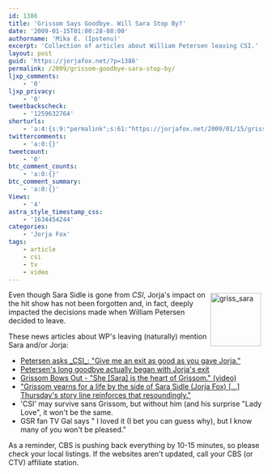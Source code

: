 ```yaml
---
id: 1386
title: 'Grissom Says Goodbye. Will Sara Stop By?'
date: '2009-01-15T01:00:28-08:00'
authorname: 'Mika E. (Ipstenu)'
excerpt: 'Collection of articles about William Petersen leaving CSI.'
layout: post
guid: 'https://jorjafox.net/?p=1386'
permalink: /2009/grissom-goodbye-sara-stop-by/
ljxp_comments:
    - '0'
ljxp_privacy:
    - '0'
tweetbackscheck:
    - '1259632764'
shorturls:
    - 'a:4:{s:9:"permalink";s:61:"https://jorjafox.net/2009/01/15/grissom-goodbye-sara-stop-by/";s:7:"tinyurl";s:25:"http://tinyurl.com/nqyhka";s:4:"isgd";s:18:"http://is.gd/53AQy";s:5:"bitly";s:20:"http://bit.ly/68Tmqo";}'
twittercomments:
    - 'a:0:{}'
tweetcount:
    - '0'
btc_comment_counts:
    - 'a:0:{}'
btc_comment_summary:
    - 'a:0:{}'
Views:
    - '4'
astra_style_timestamp_css:
    - '1634454244'
categories:
    - 'Jorja Fox'
tags:
    - article
    - csi
    - tv
    - video
---
```


<img src="//static.jorjafox.net/wordpress/2009/01/griss_sara.jpg" alt="griss_sara" title="griss_sara" width="100" height="105"  style="float:right;margin:5px;" /> Even though Sara Sidle is gone from _CSI_, Jorja's impact on the hit show has not been forgotten and, in fact, deeply impacted the decisions made when William Petersen decided to leave.

These news articles about WP's leaving (naturally) mention Sara and/or Jorja:
<ul>
	<li><a href="http://blogs.orlandosentinel.com/entertainment_tv_tvblog/2009/01/los-angeles---5.html">Petersen asks _CSI_: "Give me an exit as good as you gave Jorja." </a></li>
	<li><a href="http://edition.cnn.com/2009/SHOWBIZ/TV/01/13/ew.petersen/">Petersen's long goodbye actually began with Jorja's exit</a></li>
	<li><a href="http://www.youtube.com/watch?v=kOR7CZKW4J8">Grissom Bows Out - "She [Sara] is the heart of Grissom." (video)</a></li>
	<li><a href="http://www.popmatters.com/pm/article/69049-csi-crime-scene-investigation-airing-thursday-on-cbs/">"Grissom yearns for a life by the side of Sara Sidle (Jorja Fox) [...] Thursday's story line reinforces that resoundingly."</a>
	</li><li>'CSI' may survive sans Grissom, but without him (and his surprise "Lady Love", it won't be the same.</li>
	<li>GSR fan TV Gal says " I loved it (I bet you can guess why), but I know many of you won't be pleased."</li>
</ul>

As a reminder, CBS is pushing back everything by 10-15 minutes, so please check your local listings. If the websites aren't updated, call your CBS (or CTV) affiliate station.
